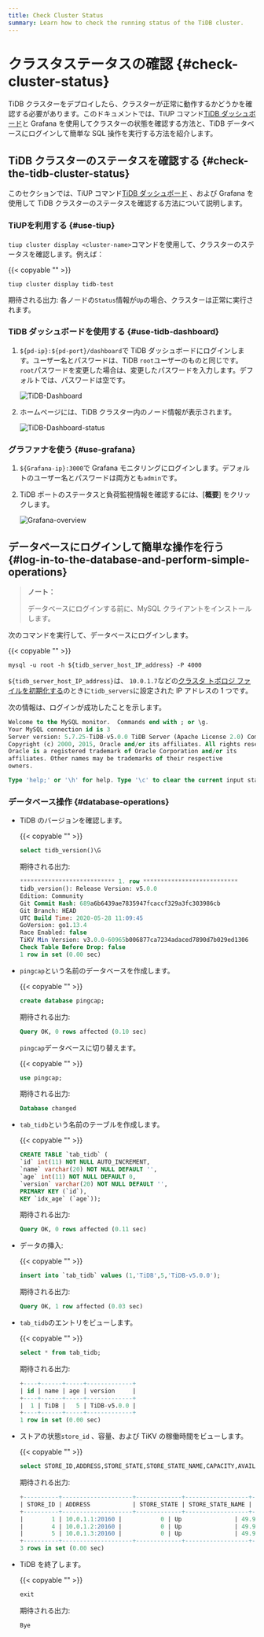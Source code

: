 ```yaml
---
title: Check Cluster Status
summary: Learn how to check the running status of the TiDB cluster.
---
```


# クラスタステータスの確認 {#check-cluster-status}

TiDB クラスターをデプロイしたら、クラスターが正常に動作するかどうかを確認する必要があります。このドキュメントでは、TiUP コマンド[TiDB ダッシュボード](/dashboard/dashboard-intro.md)と Grafana を使用してクラスターの状態を確認する方法と、TiDB データベースにログインして簡単な SQL 操作を実行する方法を紹介します。

## TiDB クラスターのステータスを確認する {#check-the-tidb-cluster-status}

このセクションでは、TiUP コマンド[TiDB ダッシュボード](/dashboard/dashboard-intro.md) 、および Grafana を使用して TiDB クラスターのステータスを確認する方法について説明します。

### TiUPを利用する {#use-tiup}

`tiup cluster display <cluster-name>`コマンドを使用して、クラスターのステータスを確認します。例えば：

{{< copyable "" >}}

```shell
tiup cluster display tidb-test
```

期待される出力: 各ノードの`Status`情報が`Up`の場合、クラスターは正常に実行されます。

### TiDB ダッシュボードを使用する {#use-tidb-dashboard}

1.  `${pd-ip}:${pd-port}/dashboard`で TiDB ダッシュボードにログインします。ユーザー名とパスワードは、TiDB `root`ユーザーのものと同じです。 `root`パスワードを変更した場合は、変更したパスワードを入力します。デフォルトでは、パスワードは空です。

    ![TiDB-Dashboard](/media/tiup/tidb-dashboard.png)

2.  ホームページには、TiDB クラスター内のノード情報が表示されます。

    ![TiDB-Dashboard-status](/media/tiup/tidb-dashboard-status.png)

### グラファナを使う {#use-grafana}

1.  `${Grafana-ip}:3000`で Grafana モニタリングにログインします。デフォルトのユーザー名とパスワードは両方とも`admin`です。

2.  TiDB ポートのステータスと負荷監視情報を確認するには、[**概要**] をクリックします。

    ![Grafana-overview](/media/tiup/grafana-overview.png)

## データベースにログインして簡単な操作を行う {#log-in-to-the-database-and-perform-simple-operations}

> **ノート：**
>
> データベースにログインする前に、MySQL クライアントをインストールします。

次のコマンドを実行して、データベースにログインします。

{{< copyable "" >}}

```shell
mysql -u root -h ${tidb_server_host_IP_address} -P 4000
```

`${tidb_server_host_IP_address}`は、 `10.0.1.7`などの[クラスタ トポロジ ファイルを初期化する](/production-deployment-using-tiup.md#step-3-initialize-cluster-topology-file)のときに`tidb_servers`に設定された IP アドレスの 1 つです。

次の情報は、ログインが成功したことを示します。

```sql
Welcome to the MySQL monitor.  Commands end with ; or \g.
Your MySQL connection id is 3
Server version: 5.7.25-TiDB-v5.0.0 TiDB Server (Apache License 2.0) Community Edition, MySQL 5.7 compatible
Copyright (c) 2000, 2015, Oracle and/or its affiliates. All rights reserved.
Oracle is a registered trademark of Oracle Corporation and/or its
affiliates. Other names may be trademarks of their respective
owners.

Type 'help;' or '\h' for help. Type '\c' to clear the current input statement.
```

### データベース操作 {#database-operations}

-   TiDB のバージョンを確認します。

    {{< copyable "" >}}

    ```sql
    select tidb_version()\G
    ```

    期待される出力:

    ```sql
    *************************** 1. row ***************************
    tidb_version(): Release Version: v5.0.0
    Edition: Community
    Git Commit Hash: 689a6b6439ae7835947fcaccf329a3fc303986cb
    Git Branch: HEAD
    UTC Build Time: 2020-05-28 11:09:45
    GoVersion: go1.13.4
    Race Enabled: false
    TiKV Min Version: v3.0.0-60965b006877ca7234adaced7890d7b029ed1306
    Check Table Before Drop: false
    1 row in set (0.00 sec)
    ```

-   `pingcap`という名前のデータベースを作成します。

    {{< copyable "" >}}

    ```sql
    create database pingcap;
    ```

    期待される出力:

    ```sql
    Query OK, 0 rows affected (0.10 sec)
    ```

    `pingcap`データベースに切り替えます。

    {{< copyable "" >}}

    ```sql
    use pingcap;
    ```

    期待される出力:

    ```sql
    Database changed
    ```

-   `tab_tidb`という名前のテーブルを作成します。

    {{< copyable "" >}}

    ```sql
    CREATE TABLE `tab_tidb` (
    `id` int(11) NOT NULL AUTO_INCREMENT,
    `name` varchar(20) NOT NULL DEFAULT '',
    `age` int(11) NOT NULL DEFAULT 0,
    `version` varchar(20) NOT NULL DEFAULT '',
    PRIMARY KEY (`id`),
    KEY `idx_age` (`age`));
    ```

    期待される出力:

    ```sql
    Query OK, 0 rows affected (0.11 sec)
    ```

-   データの挿入:

    {{< copyable "" >}}

    ```sql
    insert into `tab_tidb` values (1,'TiDB',5,'TiDB-v5.0.0');
    ```

    期待される出力:

    ```sql
    Query OK, 1 row affected (0.03 sec)
    ```

-   `tab_tidb`のエントリをビューします。

    {{< copyable "" >}}

    ```sql
    select * from tab_tidb;
    ```

    期待される出力:

    ```sql
    +----+------+-----+-------------+
    | id | name | age | version     |
    +----+------+-----+-------------+
    |  1 | TiDB |   5 | TiDB-v5.0.0 |
    +----+------+-----+-------------+
    1 row in set (0.00 sec)
    ```

-   ストアの状態`store_id` 、容量、および TiKV の稼働時間をビューします。

    {{< copyable "" >}}

    ```sql
    select STORE_ID,ADDRESS,STORE_STATE,STORE_STATE_NAME,CAPACITY,AVAILABLE,UPTIME from INFORMATION_SCHEMA.TIKV_STORE_STATUS;
    ```

    期待される出力:

    ```sql
    +----------+--------------------+-------------+------------------+----------+-----------+--------------------+
    | STORE_ID | ADDRESS            | STORE_STATE | STORE_STATE_NAME | CAPACITY | AVAILABLE | UPTIME             |
    +----------+--------------------+-------------+------------------+----------+-----------+--------------------+
    |        1 | 10.0.1.1:20160 |           0 | Up               | 49.98GiB | 46.3GiB   | 5h21m52.474864026s |
    |        4 | 10.0.1.2:20160 |           0 | Up               | 49.98GiB | 46.32GiB  | 5h21m52.522669177s |
    |        5 | 10.0.1.3:20160 |           0 | Up               | 49.98GiB | 45.44GiB  | 5h21m52.713660541s |
    +----------+--------------------+-------------+------------------+----------+-----------+--------------------+
    3 rows in set (0.00 sec)
    ```

-   TiDB を終了します。

    {{< copyable "" >}}

    ```sql
    exit
    ```

    期待される出力:

    ```sql
    Bye
    ```
